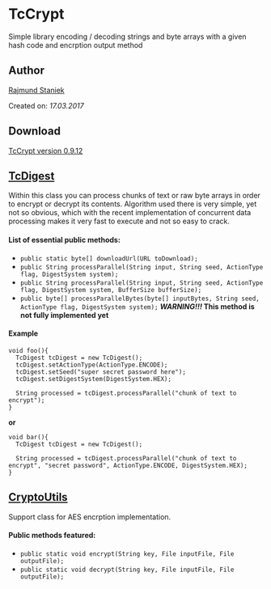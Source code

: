 # TcCrypt
Simple library encoding / decoding strings and byte arrays with a given hash code and encrption output method


## Author
[Rajmund Staniek](https://github.com/BlackThunderStudio)

Created on: *17.03.2017*

## Download
[TcCrypt version 0.9.12](http://remix1436.ct8.pl/resources/misc/TcCrypt-0.9.12.jar)

## [TcDigest](src/info/rajmundstaniek/TcCrypt/TcDigest.java)
Within this class you can process chunks of text or raw byte arrays in order to encrypt or decrypt its contents. Algorithm used there is very simple, yet not so obvious, which with the recent implementation of concurrent data processing makes it very fast to execute and not so easy to crack.

#### List of essential public methods:
- `public static byte[] downloadUrl(URL toDownload);`
- `public String processParallel(String input, String seed, ActionType flag, DigestSystem system);`
- `public String processParallel(String input, String seed, ActionType flag, DigestSystem system, BufferSize bufferSize);`
- `public byte[] processParallelBytes(byte[] inputBytes, String seed, ActionType flag, DigestSystem system);` **_WARNING!!!_ This method is not fully implemented yet**

#### Example
```
void foo(){
  TcDigest tcDigest = new TcDigest();
  tcDigest.setActionType(ActionType.ENCODE);
  tcDigest.setSeed("super secret password here");
  tcDigest.setDigestSystem(DigestSystem.HEX);
  
  String processed = tcDigest.processParallel("chunk of text to encrypt");
}
```
**or**
```
void bar(){
  TcDigest tcDigest = new TcDigest();
  
  String processed = tcDigest.processParallel("chunk of text to encrypt", "secret password", ActionType.ENCODE, DigestSystem.HEX);
}
```

## [CryptoUtils](src/info/rajmundstaniek/TcCrypt/CryptoUtils.java)
Support class for AES encrption implementation.

#### Public methods featured:
- `public static void encrypt(String key, File inputFile, File outputFile);`
- `public static void decrypt(String key, File inputFile, File outputFile);`
